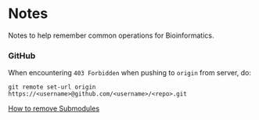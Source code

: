 # Notes

Notes to help remember common operations for Bioinformatics.

### GitHub

When encountering `403 Forbidden` when pushing to `origin` from server, do:

`git remote set-url origin https://<username>@github.com/<username>/<repo>.git`

[How to remove Submodules](https://stackoverflow.com/questions/1260748/how-do-i-remove-a-submodule)
